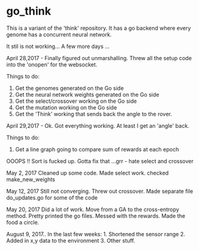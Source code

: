 # go_think
This is a variant of the 'think' repository. It has a go backend where every genome has
a concurrent neural network.

It stil is not working... A few more days ... 

April 28,2017 - Finally figured out unmarshalling. Threw all the setup
code into the 'onopen' for the websocket. 

Things to do:

1. Get the genomes generated on the Go side
2. Get the neural network weights generated on the Go side
3. Get the select/crossover working on the Go side
4. Get the mutation working on the Go side
5. Get the 'Think' working that sends back the angle to the rover.

April 29,2017 - Ok. Got everything working. At least I get an 'angle' back.

Things to do:

1. Get a line graph going to compare sum of rewards at each epoch

OOOPS !! Sort is fucked up. Gotta fix that ...grr - hate select and crossover


May 2, 2017 Cleaned up some code. Made select work. checked make_new_weights

May 12, 2017 Still not converging. Threw out crossover. Made separate file 
    do_updates.go for some of the code

May 20, 2017 Did a lot of work. Move from a GA to the cross-entropy method. Pretty printed the go files. Messed with the rewards. Made the food a circle.

August 9, 2017.. In the last few weeks:
    1. Shortened the sensor range
    2. Added in x,y data to the environment
    3. Other stuff. 
    
